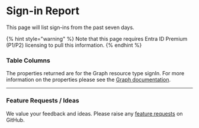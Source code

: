 # Sign-in Report

This page will list sign-ins from the past seven days.

{% hint style="warning" %}
Note that this page requires Entra ID Premium (P1/P2) licensing to pull this information.&#x20;
{% endhint %}

### Table Columns

The properties returned are for the Graph resource type signIn. For more information on the properties please see the [Graph documentation](https://learn.microsoft.com/en-us/graph/api/resources/signin?view=graph-rest-1.0#properties).

***

### Feature Requests / Ideas

We value your feedback and ideas. Please raise any [feature requests](https://github.com/KelvinTegelaar/CIPP/issues/new?assignees=\&labels=enhancement%2Cno-priority\&projects=\&template=feature.yml\&title=%5BFeature+Request%5D%3A+) on GitHub.
